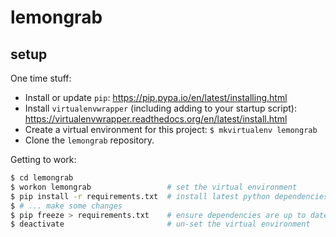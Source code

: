 # lemongrab

## setup

One time stuff:
- Install or update `pip`: https://pip.pypa.io/en/latest/installing.html
- Install `virtualenvwrapper` (including adding to your startup script): https://virtualenvwrapper.readthedocs.org/en/latest/install.html
- Create a virtual environment for this project: `$ mkvirtualenv lemongrab`
- Clone the `lemongrab` repository.

Getting to work:
```sh
$ cd lemongrab
$ workon lemongrab                 # set the virtual environment
$ pip install -r requirements.txt  # install latest python dependencies
$ # ... make some changes
$ pip freeze > requirements.txt    # ensure dependencies are up to date
$ deactivate                       # un-set the virtual environment
```
